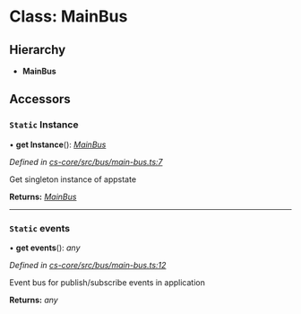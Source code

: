 # Class: MainBus

## Hierarchy

* **MainBus**

## Accessors

### `Static` Instance

• **get Instance**(): *[MainBus](_cs_core_src_bus_main_bus_.mainbus.md)*

*Defined in [cs-core/src/bus/main-bus.ts:7](https://github.com/RichardHovenkamp/csnext/blob/eefa977/packages/cs-core/src/bus/main-bus.ts#L7)*

Get singleton instance of appstate

**Returns:** *[MainBus](_cs_core_src_bus_main_bus_.mainbus.md)*

___

### `Static` events

• **get events**(): *any*

*Defined in [cs-core/src/bus/main-bus.ts:12](https://github.com/RichardHovenkamp/csnext/blob/eefa977/packages/cs-core/src/bus/main-bus.ts#L12)*

Event bus for publish/subscribe events in application

**Returns:** *any*
